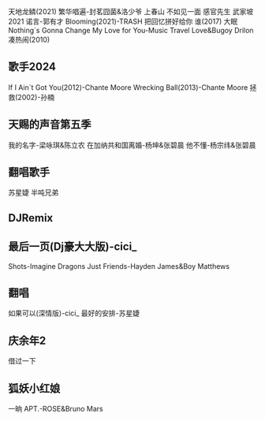 天地龙鳞(2021)
繁华唱遍-封茗囧菌&洛少爷
上春山
不如见一面
感官先生
武家坡2021
诺言-郭有才
Blooming(2021)-TRASH
把回忆拼好给你
谁(2017)
大眠
Nothing`s Gonna Change My Love for You-Music Travel Love&Bugoy Drilon
凑热闹(2010)
## 歌手2024
If I Ain`t Got You(2012)-Chante Moore
Wrecking Ball(2013)-Chante Moore
拯救(2002)-孙楠
## 天赐的声音第五季
我的名字-梁咏琪&陈立农
在加纳共和国离婚-杨坤&张碧晨
他不懂-杨宗纬&张碧晨
## 翻唱歌手
苏星婕
半吨兄弟
## DJRemix
最后一页(Dj豪大大版)-cici_
--
Shots-Imagine Dragons
Just Friends-Hayden James&Boy Matthews
## 翻唱
如果可以(深情版)-cici_
最好的安排-苏星婕
## 庆余年2
借过一下
## 狐妖小红娘
一晌
APT.-ROSE&Bruno Mars